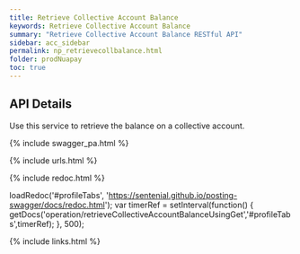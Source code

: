 ```yaml
---
title: Retrieve Collective Account Balance
keywords: Retrieve Collective Account Balance
summary: "Retrieve Collective Account Balance RESTful API"
sidebar: acc_sidebar
permalink: np_retrievecollbalance.html
folder: prodNuapay
toc: true
---
```


## API Details

Use this service to retrieve the balance on a collective account.

{% include swagger_pa.html %}

{% include urls.html %}


<ul id="profileTabs" class="nav nav-tabs">


</ul>

{% include redoc.html %}

loadRedoc('#profileTabs', 'https://sentenial.github.io/posting-swagger/docs/redoc.html');
var timerRef = setInterval(function() { getDocs('operation/retrieveCollectiveAccountBalanceUsingGet','#profileTabs',timerRef); }, 500);


</script>


<div id="mydiv"></div>
</div>
</div>
{% include links.html %}
